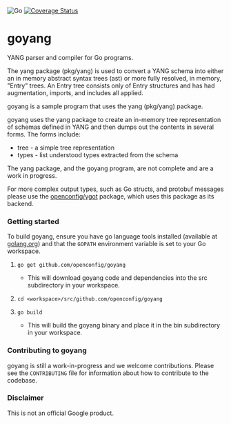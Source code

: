 ![Go](https://github.com/openconfig/goyang/workflows/Go/badge.svg)
[![Coverage Status](https://coveralls.io/repos/github/openconfig/goyang/badge.svg?branch=master)](https://coveralls.io/github/openconfig/goyang?branch=master)

# goyang
YANG parser and compiler for Go programs.

The yang package (pkg/yang) is used to convert a YANG schema into either an
in memory abstract syntax trees (ast) or more fully resolved, in memory, "Entry"
trees.  An Entry tree consists only of Entry structures and has had
augmentation, imports, and includes all applied.

goyang is a sample program that uses the yang (pkg/yang) package.

goyang uses the yang package to create an in-memory tree representation of
schemas defined in YANG and then dumps out the contents in several forms.
The forms include:

*  tree - a simple tree representation
*  types - list understood types extracted from the schema

The yang package, and the goyang program, are not complete and are a work in
progress.

For more complex output types, such as Go structs, and protobuf messages
please use the [openconfig/ygot](https://github.com/openconfig/ygot) package,
which uses this package as its backend.

### Getting started

To build goyang, ensure you have go language tools installed
(available at [golang.org](https://golang.org/dl)) and that the `GOPATH`
environment variable is set to your Go workspace.

1. `go get github.com/openconfig/goyang`
    * This will download goyang code and dependencies into the src
subdirectory in your workspace.

2. `cd <workspace>/src/github.com/openconfig/goyang`

3. `go build`

   * This will build the goyang binary and place it in the bin
subdirectory in your workspace.

### Contributing to goyang

goyang is still a work-in-progress and we welcome contributions.  Please see
the `CONTRIBUTING` file for information about how to contribute to the codebase.

### Disclaimer

This is not an official Google product.
